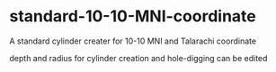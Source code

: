 # standard-10-10-MNI-coordinate
A standard cylinder creater for 10-10 MNI and Talarachi coordinate

depth and radius for cylinder creation and hole-digging can be edited
